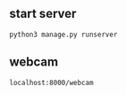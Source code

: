 ## start server
```{r, engine='bash', count_lines}
python3 manage.py runserver
```
## webcam
```
localhost:8000/webcam
```